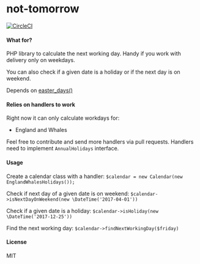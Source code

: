 # not-tomorrow

[![CircleCI](https://circleci.com/gh/thiagomarini/not-tomorrow.svg?style=svg)](https://circleci.com/gh/thiagomarini/not-tomorrow)

#### What for?
PHP library to calculate the next working day. Handy if you work with delivery only on weekdays.

You can also check if a given date is a holiday or if the next day is on weekend.

Depends on [easter_days()](http://php.net/manual/en/function.easter-days.php)

#### Relies on handlers to work

Right now it can only calculate workdays for: 

* England and Whales

Feel free to contribute and send more handlers via pull requests. Handlers need to implement `AnnualHolidays` interface.

#### Usage

Create a calendar class with a handler: `$calendar = new Calendar(new EnglandWhalesHolidays());`

Check if next day of a given date is on weekend: `$calendar->isNextDayOnWeekend(new \DateTime('2017-04-01'))`

Check if a given date is a holiday: `$calendar->isHoliday(new \DateTime('2017-12-25'))`

Find the next working day: `$calendar->findNextWorkingDay($friday)`

#### License
MIT
